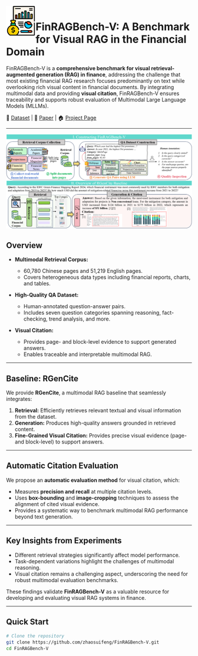 <img src="assets/logo.png" alt="FinRAGBench-V Logo" width="80" align="left" />

# FinRAGBench-V: A Benchmark for Visual RAG in the Financial Domain

FinRAGBench-V is a **comprehensive benchmark for visual retrieval-augmented generation (RAG) in finance**, addressing the challenge that most existing financial RAG research focuses predominantly on text while overlooking rich visual content in financial documents. By integrating multimodal data and providing **visual citation**, FinRAGBench-V ensures traceability and supports robust evaluation of Multimodal Large Language Models (MLLMs).

🤗 [Dataset](https://huggingface.co/datasets/zsfhhh/FinRAGBench-V) | 📄 [Paper](https://arxiv.org/abs/2505.17471) | 🏠 [Project Page](https://github.com/zhaosuifeng/FinRAGBench-V)

---
<p align="center">
  <img src="assets/main_fig.png" alt="FinRAGBench-V main figure" width="600" />
</p>

## Overview

- **Multimodal Retrieval Corpus:**  
  - 60,780 Chinese pages and 51,219 English pages.
  - Covers heterogeneous data types including financial reports, charts, and tables.
  
- **High-Quality QA Dataset:**  
  - Human-annotated question-answer pairs.
  - Includes seven question categories spanning reasoning, fact-checking, trend analysis, and more.
  
- **Visual Citation:**  
  - Provides page- and block-level evidence to support generated answers.
  - Enables traceable and interpretable multimodal RAG.

---

## Baseline: RGenCite

We provide **RGenCite**, a multimodal RAG baseline that seamlessly integrates:

1. **Retrieval:** Efficiently retrieves relevant textual and visual information from the dataset.  
2. **Generation:** Produces high-quality answers grounded in retrieved content.  
3. **Fine-Grained Visual Citation:** Provides precise visual evidence (page- and block-level) to support answers.

---

## Automatic Citation Evaluation

We propose an **automatic evaluation method** for visual citation, which:

- Measures **precision and recall** at multiple citation levels.
- Uses **box-bounding** and **image-cropping** techniques to assess the alignment of cited visual evidence.
- Provides a systematic way to benchmark multimodal RAG performance beyond text generation.

---

## Key Insights from Experiments

- Different retrieval strategies significantly affect model performance.  
- Task-dependent variations highlight the challenges of multimodal reasoning.  
- Visual citation remains a challenging aspect, underscoring the need for robust multimodal evaluation benchmarks.  

These findings validate **FinRAGBench-V** as a valuable resource for developing and evaluating visual RAG systems in finance.

---

## Quick Start

```bash
# Clone the repository
git clone https://github.com/zhaosuifeng/FinRAGBench-V.git
cd FinRAGBench-V

